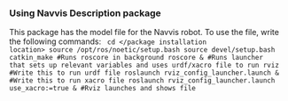 ### Using Navvis Description package

This package has the model file for the Navvis robot. To use the file, write the following commands:
<code>
cd </package installation location>
source /opt/ros/noetic/setup.bash
source devel/setup.bash
catkin_make
#Runs roscore in background
roscore &
#Runs launcher that sets up relevant variables and uses urdf/xacro file to run rviz
#Write this to run urdf file
roslaunch rviz_config_launcher.launch  &
#Write this to run xacro file
roslaunch rviz_config_launcher.launch use_xacro:=true &
#Rviz launches and shows file
</code>